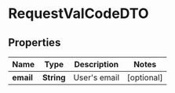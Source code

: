 # RequestValCodeDTO

## Properties
Name | Type | Description | Notes
------------ | ------------- | ------------- | -------------
**email** | **String** | User&#x27;s email |  [optional]
